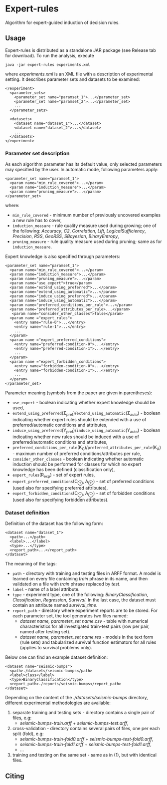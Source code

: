 # Expert-rules
Algorithm for expert-guided induction of decision rules.

## Usage
Expert-rules is distributed as a standalone JAR package (see Release tab for download). To run the analysis, execute
```
java -jar expert-rules experiments.xml
```
where *experiments.xml* is an XML file with a description of experimental setting. It describes parameter sets and datasets to be examined: 
```
</experiment>
  <parameter_sets>
    <parameter_set name="paramset_1">...</parameter_set>
    <parameter_set name="paramset_2">...</parameter_set>
    ...
  </parameter_sets>

  <datasets>
    <dataset name="dataset_1">...</dataset>
    <dataset name="dataset_2">...</dataset>
    ...
  </datasets>
</experiment>
```
### Parameter set description

As each algorithm parameter has its default value, only selected parameters may specified by the user. In automatic mode, following parameters apply:

```
<parameter_set name="paramset_1">
  <param name="min_rule_covered">...</param>
  <param name="induction_measure">...</param>
  <param name="pruning_measure">...</param>
</parameter_set>
```    
where:
* `min_rule_covered` - minimum number of previously uncovered examples a new rule has to cover,
* `induction_measure` - rule quality measure used during growing; one of the following: *Accuracy*, *C2*, *Correlation*, 		*Lift*,	*LogicalSufficiency*,	*Precision*, *RSS*,	*GeoRSS*, *SBayesian*, *BinaryEntropy*,
* `pruning_measure` - rule quality measure used during pruning; same as for `induction_measure`.

Expert knowledge is also specified through parameters:
```
<parameter_set name="paramset_1">
  <param name="min_rule_covered">...</param>
  <param name="induction_measure">...</param>
  <param name="pruning_measure">...</param>
  <param name="use_expert">true</param>
  <param name="extend_using_preferred">...</param>
  <param name="extend_using_automatic">...</param>
  <param name="induce_using_preferred">...</param>
  <param name="induce_using_automatic">...</param>
  <param name="preferred_conditions_per_rule">...</param>
  <param name="preferred_attributes_per_rule>...</param>
   <param name="consider_other_classes">false</param>
  <param name ="expert_rules">
    <entry name="rule-0">...</entry>
    <entry name="rule-1">...</entry>
    ...
  </param>
  <param name ="expert_preferred_conditions">
    <entry name="preferred-condition-0">...</entry>
    <entry name="preferred-condition-1">...</entry>
    ...
  </param>
  <param name ="expert_forbidden_conditions">
    <entry name="forbidden-condition-0">...</entry>
    <entry name="forbidden-condition-1">...</entry>
    ...
  </param>
</parameter_set>
``` 

Parameter meaning (symbols from the paper are given in parentheses):
* `use_expert` - boolean indicating whether expert knowledge should be used,
* `extend_using_preferred`(&Sigma;<sub>pref</sub>)/`extend_using_automatic`(&Sigma;<sub>auto</sub>) - boolean indicating whether expert rules should be extended with a use of preferred/automatic conditions and attributes,
* `induce_using_preferred`(&Upsilon;<sub>pref</sub>)/`induce_using_automatic`(&Upsilon;<sub>auto</sub>) - boolean indicating whether new rules should be induced with a use of preferred/automatic conditions and attributes,
* `preferred_conditions_per_rule`(K<sub>C</sub>)/`preferred_attributes_per_rule`(K<sub>A</sub>) - maximum number of preferred conditions/attributes per rule,
* `consider_other_classes` - boolean indicating whether automatic induction should be performed for classes for which no expert knowledge has been defined (classification only),
* `expert_rules`(R<sub>exp</sub>) - set of expert rules,
* `expert_preferred_conditions`(C<sub>&oplus;</sub>, A<sub>&oplus;</sub>) - set of preferred conditions (used also for specifying preferred attributes),
* `expert_forbidden_conditions`(C<sub>&ominus;</sub>, A<sub>&ominus;</sub>) - set of forbidden conditions (used also for specifying forbidden attributes).


### Dataset definition

Definition of the dataset has the following form:

```
<dataset name="dataset_1">
  <path>...</path>
  <label>...</label>
  <type>...</type>
  <report_path>...</report_path>
</dataset>
```

The meaning of the tags:
 * `path` - directory with training and testing files in ARFF format. A model is learned on every file containing *train* phrase in its name, and then validated on a file with *train* phrase replaced by *test*. 
 * `label` - name of a label attribute.
 * `type` - experiment type, one of the following: *BinaryClassification*, *Classification*, *Regression*, *Survival*. In the last case, the dataset must contain an attribute named *survival_time*. 
 * `report_path` - directory where experiment reports are to be stored. For each parameter set, the tool generates two files named: 
      * *dataset name, parameter_set name.csv* - table with numerical characteristics for all investigated train-test pairs (row per pair, named after testing set).
      * *dataset name, parameter_set name.res* - models in the text form (rule sets) and tabularized survival function estimators for all rules (applies to survival problems only).

Below one can find an example dataset definition:
```
<dataset name="seismic-bumps">
  <path>./datasets/seismic-bumps</path>
  <label>class</label>
  <type>BinaryClassification</type>
  <report_path>./reports/seismic-bumps</report_path>
</dataset>
```
Depending on the content of the *./datasets/seismic-bumps* directory, different experimental methodologies are available: 
1. separate training and testing sets - directory contains a single pair of files, e.g:
    * *seismic-bumps-train.arff* + *seismic-bumps-test.arff*,
2. cross-validation - directory contains several pairs of files, one per each split (fold), e.g:
    * *seismic-bumps-train-fold0.arff* + *seismic-bumps-test-fold0.arff*,
    * *seismic-bumps-train-fold1.arff* + *seismic-bumps-test-fold1.arff*,
    * ...
3. training and testing on the same set - same as in (1), but with identical files.


## Citing

